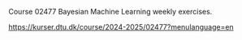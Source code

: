 Course 02477 Bayesian Machine Learning weekly exercises.

https://kurser.dtu.dk/course/2024-2025/02477?menulanguage=en
